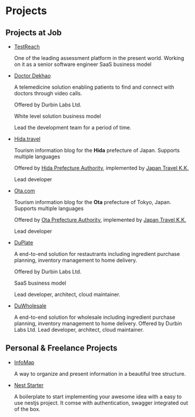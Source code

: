 # Projects

## Projects at Job
- [TestReach](testreach.com)

  One of the leading assessment platform in the present world. Working on it as a senior software engineer
  SaaS business model

- [Doctor Dekhao](doctordekhao.com)

  A telemedicine solution enabling patients to find and connect with doctors through video calls.

  Offered by Durbin Labs Ltd.

  White level solution business model

  Lead the development team for a period of time.

- [Hida.travel](hida.travel)

  Tourism information blog for the **Hida** prefecture of Japan. Supports multiple languages

  Offered by [Hida Prefecture Authority](), implemented by [Japan Travel K.K.](japantravel.com)

  Lead developer

- [Ota.com](ota.com)

  Tourism information blog for the **Ota** prefecture of Tokyo, Japan. Supports multiple languages

  Offered by [Ota Prefecture Authority](), implemented by [Japan Travel K.K.](japantravel.com)

  Lead developer

<!-- Project Template

- [Project Name](project-url)

  A brief on what it is.

  Offered by [Company Name](company-url).

  Business model type

  Your role/core contribution. -->


- [DuPlate](duplate.com)

  A end-to-end solution for restautrants including ingredient purchase planning, inventory management to home delivery.

  Offered by Durbin Labs Ltd.

  SaaS business model

  Lead developer, architect, cloud maintainer.

- [DuWholesale](duwholesale.com)

  A end-to-end solution for wholesale including ingredient purchase planning, inventory management to home delivery. Offered by Durbin Labs Ltd.
  Lead developer, architect, cloud maintainer.

## Personal & Freelance Projects

- [InfoMap](infomap.netlify.app)

  A way to organize and present information in a beautiful tree structure.

- [Nest Starter](www.github.com/shafi-/nest-starter)

  A boilerplate to start implementing your awesome idea with a easy to use nestjs project. It comse with authentication, swagger integrated out of the box.
